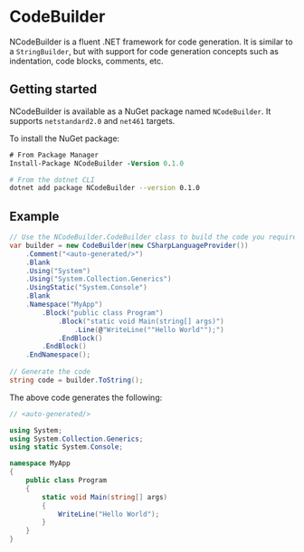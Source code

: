 # CodeBuilder
NCodeBuilder is a fluent .NET framework for code generation. It is similar to a `StringBuilder`, but with support for code generation concepts such as indentation, code blocks, comments, etc.

## Getting started
NCodeBuilder is available as a NuGet package named `NCodeBuilder`. It supports `netstandard2.0` and `net461` targets.

To install the NuGet package:

```ps
# From Package Manager
Install-Package NCodeBuilder -Version 0.1.0
```

```sh
# From the dotnet CLI
dotnet add package NCodeBuilder --version 0.1.0
```

## Example
```cs
// Use the NCodeBuilder.CodeBuilder class to build the code you require.
var builder = new CodeBuilder(new CSharpLanguageProvider())
    .Comment("<auto-generated/>")
    .Blank
    .Using("System")
    .Using("System.Collection.Generics")
    .UsingStatic("System.Console")
    .Blank
    .Namespace("MyApp")
        .Block("public class Program")
            .Block("static void Main(string[] args)")
                .Line(@"WriteLine(""Hello World"");")
            .EndBlock()
        .EndBlock()
    .EndNamespace();
    
// Generate the code
string code = builder.ToString();
```

The above code generates the following:
```cs
// <auto-generated/>

using System;
using System.Collection.Generics;
using static System.Console;

namespace MyApp
{
    public class Program
    {
        static void Main(string[] args)
        {
            WriteLine("Hello World");
        }
    }
}
```
